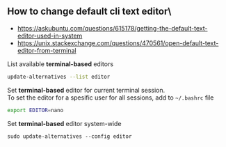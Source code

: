 ## How to change default cli text editor\
- https://askubuntu.com/questions/615178/getting-the-default-text-editor-used-in-system
- https://unix.stackexchange.com/questions/470561/open-default-text-editor-from-terminal

List available **terminal-based** editors
```bash
update-alternatives --list editor
```
Set **terminal-based** editor for current terminal session.\
To set the editor for a spesific user for all sessions, add to `~/.bashrc` file
```bash
export EDITOR=nano
```
Set **terminal-based** editor system-wide
```
sudo update-alternatives --config editor
```
